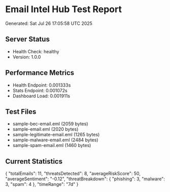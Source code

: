 # Email Intel Hub Test Report
Generated: Sat Jul 26 17:05:58 UTC 2025

## Server Status
- Health Check: healthy
- Version: 1.0.0

## Performance Metrics
- Health Endpoint: 0.001333s
- Stats Endpoint: 0.001072s
- Dashboard Load: 0.001911s

## Test Files
- sample-bec-email.eml (2059 bytes)
- sample-email.eml (2020 bytes)
- sample-legitimate-email.eml (1265 bytes)
- sample-malware-email.eml (2484 bytes)
- sample-spam-email.eml (1460 bytes)

## Current Statistics
{
  "totalEmails": 11,
  "threatsDetected": 8,
  "averageRiskScore": 50,
  "averageSentiment": "-0.12",
  "threatBreakdown": {
    "phishing": 3,
    "malware": 3,
    "spam": 4
  },
  "timeRange": "7d"
}
